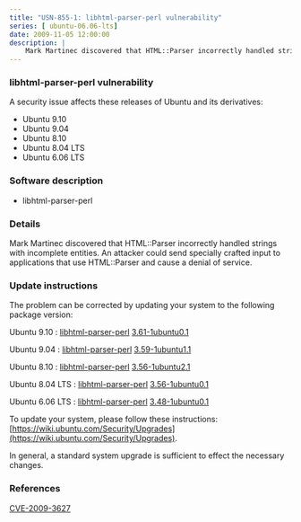 ```yaml
---
title: "USN-855-1: libhtml-parser-perl vulnerability"
series: [ ubuntu-06.06-lts]
date: 2009-11-05 12:00:00
description: |
    Mark Martinec discovered that HTML::Parser incorrectly handled strings with incomplete entities. An attacker could send specially crafted input to applications that use HTML::Parser and cause a denial of service. 
--- 
```

 
### libhtml-parser-perl vulnerability

A security issue affects these releases of Ubuntu and its derivatives:

* Ubuntu 9.10
* Ubuntu 9.04
* Ubuntu 8.10
* Ubuntu 8.04 LTS
* Ubuntu 6.06 LTS

### Software description

* libhtml-parser-perl 

### Details

Mark Martinec discovered that HTML::Parser incorrectly handled strings with incomplete entities. An attacker could send specially crafted input to applications that use HTML::Parser and cause a denial of service. 

### Update instructions

The problem can be corrected by updating your system to the following package version:

Ubuntu 9.10
 : [libhtml-parser-perl](https://launchpad.net/ubuntu/+source/libhtml-parser-perl) <span> [3.61-1ubuntu0.1](https://launchpad.net/ubuntu/+source/libhtml-parser-perl/3.61-1ubuntu0.1) </span> 

Ubuntu 9.04
 : [libhtml-parser-perl](https://launchpad.net/ubuntu/+source/libhtml-parser-perl) <span> [3.59-1ubuntu1.1](https://launchpad.net/ubuntu/+source/libhtml-parser-perl/3.59-1ubuntu1.1) </span> 

Ubuntu 8.10
 : [libhtml-parser-perl](https://launchpad.net/ubuntu/+source/libhtml-parser-perl) <span> [3.56-1ubuntu2.1](https://launchpad.net/ubuntu/+source/libhtml-parser-perl/3.56-1ubuntu2.1) </span> 

Ubuntu 8.04 LTS
 : [libhtml-parser-perl](https://launchpad.net/ubuntu/+source/libhtml-parser-perl) <span> [3.56-1ubuntu0.1](https://launchpad.net/ubuntu/+source/libhtml-parser-perl/3.56-1ubuntu0.1) </span> 

Ubuntu 6.06 LTS
 : [libhtml-parser-perl](https://launchpad.net/ubuntu/+source/libhtml-parser-perl) <span> [3.48-1ubuntu0.1](https://launchpad.net/ubuntu/+source/libhtml-parser-perl/3.48-1ubuntu0.1) </span> 

To update your system, please follow these instructions: [https://wiki.ubuntu.com/Security/Upgrades](https://wiki.ubuntu.com/Security/Upgrades).

In general, a standard system upgrade is sufficient to effect the necessary changes. 

### References

 [CVE-2009-3627](http://people.ubuntu.com/~ubuntu-security/cve/CVE-2009-3627)
 
